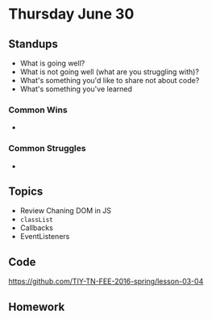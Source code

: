 # Thursday June 30

## Standups

* What is going well?
* What is not going well (what are you struggling with)?
* What's something you'd like to share not about code?
* What's something you've learned

### Common Wins

*

### Common Struggles

*
## Topics

* Review Chaning DOM in JS
* `classList`
* Callbacks
* EventListeners

## Code

https://github.com/TIY-TN-FEE-2016-spring/lesson-03-04

## Homework
